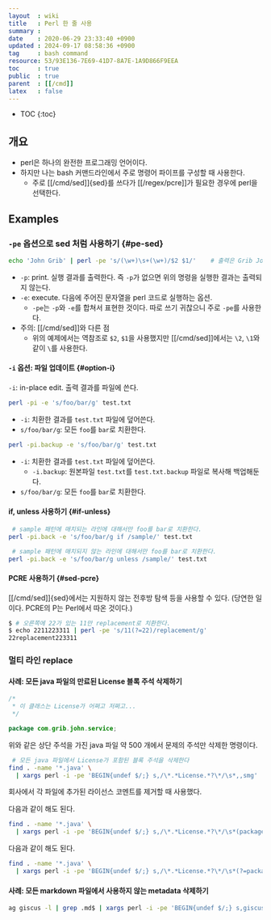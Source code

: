 ```yaml
---
layout  : wiki
title   : Perl 한 줄 사용
summary : 
date    : 2020-06-29 23:33:40 +0900
updated : 2024-09-17 08:58:36 +0900
tag     : bash command
resource: 53/93E136-7E69-41D7-8A7E-1A9D866F9EEA
toc     : true
public  : true
parent  : [[/cmd]]
latex   : false
---
```

* TOC
{:toc}

## 개요

- perl은 하나의 완전한 프로그래밍 언어이다.
- 하지만 나는 bash 커맨드라인에서 주로 명령어 파이프를 구성할 때 사용한다.
    - 주로 [[/cmd/sed]]{sed}를 쓰다가 [[/regex/pcre]]가 필요한 경우에 perl을 선택한다.

## Examples

### `-pe` 옵션으로 sed 처럼 사용하기 {#pe-sed}
```sh
echo 'John Grib' | perl -pe 's/(\w+)\s+(\w+)/$2 $1/'    # 출력은 Grib John
```

- `-p`: print. 실행 결과를 출력한다. 즉 `-p`가 없으면 위의 명령을 실행한 결과는 출력되지 않는다.
- `-e`: execute. 다음에 주어진 문자열을 perl 코드로 실행하는 옵션.
    - `-pe`는 `-p`와 `-e`를 합쳐서 표현한 것이다. 따로 쓰기 귀찮으니 주로 `-pe`를 사용한다.
- 주의: [[/cmd/sed]]와 다른 점
    - 위의 예제에서는 역참조로 `$2`, `$1`을 사용했지만 [[/cmd/sed]]에서는 `\2`, `\1`와 같이 `\`를 사용한다.

#### `-i` 옵션: 파일 업데이트 {#option-i}

`-i`: in-place edit. 출력 결과를 파일에 쓴다.

```sh
perl -pi -e 's/foo/bar/g' test.txt
```

- `-i`: 치환한 결과를 `test.txt` 파일에 덮어쓴다.
- `s/foo/bar/g`: 모든 `foo`를 `bar`로 치환한다.

```sh
perl -pi.backup -e 's/foo/bar/g' test.txt
```

- `-i`: 치환한 결과를 `test.txt` 파일에 덮어쓴다.
    - `-i.backup`: 원본파일 `test.txt`를 `test.txt.backup` 파일로 복사해 백업해둔다.
- `s/foo/bar/g`: 모든 `foo`를 `bar`로 치환한다.

#### if, unless 사용하기 {#if-unless}

```sh
 # sample 패턴에 매치되는 라인에 대해서만 foo를 bar로 치환한다.
perl -pi.back -e 's/foo/bar/g if /sample/' test.txt
```

```sh
 # sample 패턴에 매치되지 않는 라인에 대해서만 foo를 bar로 치환한다.
perl -pi.back -e 's/foo/bar/g unless /sample/' test.txt
```

#### PCRE 사용하기 {#sed-pcre}

[[/cmd/sed]]{sed}에서는 지원하지 않는 전후방 탐색 등을 사용할 수 있다.
(당연한 일이다. PCRE의 P는 Perl에서 따온 것이다.)

```bash
$ # 오른쪽에 22가 있는 11만 replacement로 치환한다.
$ echo 2211223311 | perl -pe 's/11(?=22)/replacement/g'
22replacement223311
```

### 멀티 라인 replace

#### 사례: 모든 java 파일의 만료된 License 블록 주석 삭제하기

```java
/*
 * 이 클래스는 License가 어쩌고 저쩌고...
 */

package com.grib.john.service;
```

위와 같은 상단 주석을 가진 java 파일 약 500 개에서 문제의 주석만 삭제한 명령이다.

```sh
 # 모든 java 파일에서 License가 포함된 블록 주석을 삭제한다
find . -name '*.java' \
  | xargs perl -i -pe 'BEGIN{undef $/;} s,/\*.*License.*?\*/\s*,,smg'
```

회사에서 각 파일에 추가된 라이선스 코멘트를 제거할 때 사용했다.

다음과 같이 해도 된다.

```sh
find . -name '*.java' \
  | xargs perl -i -pe 'BEGIN{undef $/;} s,/\*.*License.*?\*/\s*(package),$1,smg'
```

다음과 같이 해도 된다.

```sh
find . -name '*.java' \
  | xargs perl -i -pe 'BEGIN{undef $/;} s,/\*.*License.*?\*/\s*(?=package),,smg'
```

#### 사례: 모든 markdown 파일에서 사용하지 않는 metadata 삭제하기

```bash
ag giscus -l | grep .md$ | xargs perl -i -pe 'BEGIN{undef $/;} s,giscus *: *auto\s*---,---,smg'
```
